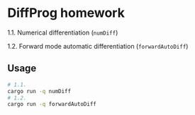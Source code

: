# DiffProg homework

1.1. Numerical differentiation (`numDiff`)

1.2. Forward mode automatic differentiation (`forwardAutoDiff`)

## Usage

```bash
# 1.1.
cargo run -q numDiff
# 1.2.
cargo run -q forwardAutoDiff
```
